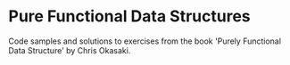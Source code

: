 # Pure Functional Data Structures
Code samples and solutions to exercises from the book 'Purely Functional Data Structure' by Chris Okasaki.
